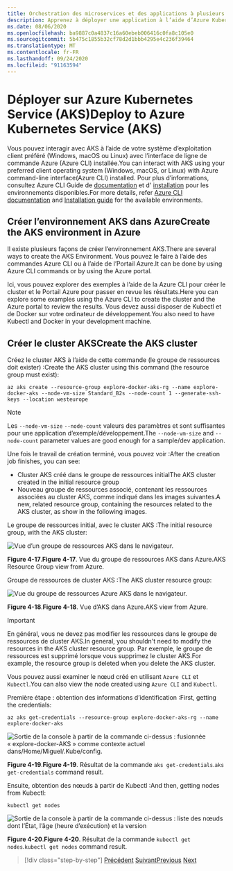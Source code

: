 ```yaml
---
title: Orchestration des microservices et des applications à plusieurs conteneurs pour une grande scalabilité et une haute disponibilité
description: Apprenez à déployer une application à l’aide d’Azure Kubernetes Service.
ms.date: 08/06/2020
ms.openlocfilehash: ba9887c0a4837c16a60ebeb006416c0fa8c105e0
ms.sourcegitcommit: 5b475c1855b32cf78d2d1bbb4295e4c236f39464
ms.translationtype: MT
ms.contentlocale: fr-FR
ms.lasthandoff: 09/24/2020
ms.locfileid: "91163594"
---
```

# <a name="deploy-to-azure-kubernetes-service-aks"></a><span data-ttu-id="21cf2-103">Déployer sur Azure Kubernetes Service (AKS)</span><span class="sxs-lookup"><span data-stu-id="21cf2-103">Deploy to Azure Kubernetes Service (AKS)</span></span>

<span data-ttu-id="21cf2-104">Vous pouvez interagir avec AKS à l’aide de votre système d’exploitation client préféré (Windows, macOS ou Linux) avec l’interface de ligne de commande Azure (Azure CLI) installée.</span><span class="sxs-lookup"><span data-stu-id="21cf2-104">You can interact with AKS using your preferred client operating system (Windows, macOS, or Linux) with Azure command-line interface(Azure CLI) installed.</span></span> <span data-ttu-id="21cf2-105">Pour plus d’informations, consultez Azure CLI Guide de [documentation](/cli/azure/?view=azure-cli-latest) et d' [installation](/cli/azure/install-azure-cli?view=azure-cli-latest) pour les environnements disponibles.</span><span class="sxs-lookup"><span data-stu-id="21cf2-105">For more details, refer [Azure CLI documentation](/cli/azure/?view=azure-cli-latest) and [Installation guide](/cli/azure/install-azure-cli?view=azure-cli-latest) for the available environments.</span></span>

## <a name="create-the-aks-environment-in-azure"></a><span data-ttu-id="21cf2-106">Créer l’environnement AKS dans Azure</span><span class="sxs-lookup"><span data-stu-id="21cf2-106">Create the AKS environment in Azure</span></span>

<span data-ttu-id="21cf2-107">Il existe plusieurs façons de créer l’environnement AKS.</span><span class="sxs-lookup"><span data-stu-id="21cf2-107">There are several ways to create the AKS Environment.</span></span> <span data-ttu-id="21cf2-108">Vous pouvez le faire à l’aide des commandes Azure CLI ou à l’aide de l’Portail Azure.</span><span class="sxs-lookup"><span data-stu-id="21cf2-108">It can be done by using Azure CLI commands or by using the Azure portal.</span></span>

<span data-ttu-id="21cf2-109">Ici, vous pouvez explorer des exemples à l’aide de la Azure CLI pour créer le cluster et le Portail Azure pour passer en revue les résultats.</span><span class="sxs-lookup"><span data-stu-id="21cf2-109">Here you can explore some examples using the Azure CLI to create the cluster and the Azure portal to review the results.</span></span> <span data-ttu-id="21cf2-110">Vous devez aussi disposer de Kubectl et de Docker sur votre ordinateur de développement.</span><span class="sxs-lookup"><span data-stu-id="21cf2-110">You also need to have Kubectl and Docker in your development machine.</span></span>

## <a name="create-the-aks-cluster"></a><span data-ttu-id="21cf2-111">Créer le cluster AKS</span><span class="sxs-lookup"><span data-stu-id="21cf2-111">Create the AKS cluster</span></span>

<span data-ttu-id="21cf2-112">Créez le cluster AKS à l’aide de cette commande (le groupe de ressources doit exister) :</span><span class="sxs-lookup"><span data-stu-id="21cf2-112">Create the AKS cluster using this command (the resource group must exist):</span></span>

```console
az aks create --resource-group explore-docker-aks-rg --name explore-docker-aks --node-vm-size Standard_B2s --node-count 1 --generate-ssh-keys --location westeurope
```

> [!NOTE]
> <span data-ttu-id="21cf2-113">Les `--node-vm-size` `--node-count` valeurs des paramètres et sont suffisantes pour une application d’exemple/développement.</span><span class="sxs-lookup"><span data-stu-id="21cf2-113">The `--node-vm-size` and `--node-count` parameter values are good enough for a sample/dev application.</span></span>

<span data-ttu-id="21cf2-114">Une fois le travail de création terminé, vous pouvez voir :</span><span class="sxs-lookup"><span data-stu-id="21cf2-114">After the creation job finishes, you can see:</span></span>

- <span data-ttu-id="21cf2-115">Cluster AKS créé dans le groupe de ressources initial</span><span class="sxs-lookup"><span data-stu-id="21cf2-115">The AKS cluster created in the initial resource group</span></span>
- <span data-ttu-id="21cf2-116">Nouveau groupe de ressources associé, contenant les ressources associées au cluster AKS, comme indiqué dans les images suivantes.</span><span class="sxs-lookup"><span data-stu-id="21cf2-116">A new, related resource group, containing the resources related to the AKS cluster, as show in the following images.</span></span>

<span data-ttu-id="21cf2-117">Le groupe de ressources initial, avec le cluster AKS :</span><span class="sxs-lookup"><span data-stu-id="21cf2-117">The initial resource group, with the AKS cluster:</span></span>

![Vue d’un groupe de ressources AKS dans le navigateur.](media/deploy-azure-kubernetes-service/aks-cluster-view.png)

<span data-ttu-id="21cf2-119">**Figure 4-17**.</span><span class="sxs-lookup"><span data-stu-id="21cf2-119">**Figure 4-17**.</span></span> <span data-ttu-id="21cf2-120">Vue du groupe de ressources AKS dans Azure.</span><span class="sxs-lookup"><span data-stu-id="21cf2-120">AKS Resource Group view from Azure.</span></span>

<span data-ttu-id="21cf2-121">Groupe de ressources de cluster AKS :</span><span class="sxs-lookup"><span data-stu-id="21cf2-121">The AKS cluster resource group:</span></span>

![Vue du groupe de ressources Azure AKS dans le navigateur.](media/deploy-azure-kubernetes-service/aks-resource-group-view.png)

<span data-ttu-id="21cf2-123">**Figure 4-18**.</span><span class="sxs-lookup"><span data-stu-id="21cf2-123">**Figure 4-18**.</span></span> <span data-ttu-id="21cf2-124">Vue d’AKS dans Azure.</span><span class="sxs-lookup"><span data-stu-id="21cf2-124">AKS view from Azure.</span></span>

> [!IMPORTANT]
> <span data-ttu-id="21cf2-125">En général, vous ne devez pas modifier les ressources dans le groupe de ressources de cluster AKS.</span><span class="sxs-lookup"><span data-stu-id="21cf2-125">In general, you shouldn't need to modify the resources in the AKS cluster resource group.</span></span> <span data-ttu-id="21cf2-126">Par exemple, le groupe de ressources est supprimé lorsque vous supprimez le cluster AKS.</span><span class="sxs-lookup"><span data-stu-id="21cf2-126">For example, the resource group is deleted when you delete the AKS cluster.</span></span>

<span data-ttu-id="21cf2-127">Vous pouvez aussi examiner le nœud créé en utilisant `Azure CLI` et `Kubectl`.</span><span class="sxs-lookup"><span data-stu-id="21cf2-127">You can also view the node created using `Azure CLI` and `Kubectl`.</span></span>

<span data-ttu-id="21cf2-128">Première étape : obtention des informations d’identification :</span><span class="sxs-lookup"><span data-stu-id="21cf2-128">First, getting the credentials:</span></span>

```console
az aks get-credentials --resource-group explore-docker-aks-rg --name explore-docker-aks
```

![Sortie de la console à partir de la commande ci-dessus : fusionnée « explore-docker-AKS » comme contexte actuel dans/Home/Miguel/.Kube/config.](media/deploy-azure-kubernetes-service/get-credentials-command-result.png)

<span data-ttu-id="21cf2-130">**Figure 4-19**.</span><span class="sxs-lookup"><span data-stu-id="21cf2-130">**Figure 4-19**.</span></span> <span data-ttu-id="21cf2-131">Résultat de la commande `aks get-credentials`.</span><span class="sxs-lookup"><span data-stu-id="21cf2-131">`aks get-credentials` command result.</span></span>

<span data-ttu-id="21cf2-132">Ensuite, obtention des nœuds à partir de Kubectl :</span><span class="sxs-lookup"><span data-stu-id="21cf2-132">And then, getting nodes from Kubectl:</span></span>

```console
kubectl get nodes
```

![Sortie de la console à partir de la commande ci-dessus : liste des nœuds dont l’État, l’âge (heure d’exécution) et la version](media/deploy-azure-kubernetes-service/kubectl-get-nodes-command-result.png)

<span data-ttu-id="21cf2-134">**Figure 4-20**.</span><span class="sxs-lookup"><span data-stu-id="21cf2-134">**Figure 4-20**.</span></span> <span data-ttu-id="21cf2-135">Résultat de la commande `kubectl get nodes`.</span><span class="sxs-lookup"><span data-stu-id="21cf2-135">`kubectl get nodes` command result.</span></span>

> [!div class="step-by-step"]
> <span data-ttu-id="21cf2-136">[Précédent](orchestrate-high-scalability-availability.md) 
>  [Suivant](docker-apps-development-environment.md)</span><span class="sxs-lookup"><span data-stu-id="21cf2-136">[Previous](orchestrate-high-scalability-availability.md)
[Next](docker-apps-development-environment.md)</span></span>

